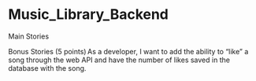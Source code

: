 # Music_Library_Backend

Main Stories

<!-- (5 points): As a developer, I want to make good, consistent commits.    -->

<!-- (5 points): As a developer, I want to create an ERD for the API’s Model, showing proper fieldtypes.    -->

<!-- (2.5 points) As a developer, I want to create an app named ‘songs’ based around a model named ‘Song’.
Property names must be in snake_case and match the following exactly!
title - CharField
artist - CharField
album - CharField
release_date - DateField
genre - CharField   -->

<!-- (2.5 points) As a developer, I want my API to serve content on the following URLs paths:
Paths must match these exactly!
‘api/music/'
‘api/music/<int:pk>/’   -->

<!-- (15 points) As a developer, I want to build a REST web API in Django REST Framework, so that I can make HTTP requests interact with the data set.    -->

<!-- (5 points) As a developer, I want to create a GET endpoint the responds with a 200 success status code and all of the songs within the Music table. -->

<!-- (5 points) As a developer, I want to create a GET by id endpoint that does the following things:
Accepts a value from the request’s URL (The id of the song to retrieve).
Returns a 200 status code.
Responds with the song in the database that has the id that was sent through the URL. -->

<!-- (5 points) As a developer, I want to create a POST endpoint that does the following things:
Accepts a body object from the request in the form of a Song model.
Adds the new song to the database.
Returns a 201 status code.
Responds with the newly created song object. -->

<!-- (5 points) As a developer, I want to create a PUT endpoint that does the following things:
Accepts a value from the request’s URL (The id of the song to be updated).
Accepts a body object from the request in the form of a Song model.
Finds the song in the Music table and updates that song with the properties that were sent in the request’s body.
Returns a 200 status code.
Responds with the newly updated song object. -->

<!-- (5 points) As a developer, I want to create a DELETE endpoint that does the following things:
Accepts a value from the request’s URL.
Deletes the object from the database.
Returns a 204 (NO CONTENT) status code. -->

<!-- (5 points) As a developer, I want to use Postman to make a POST, PUT, DELETE, and both GET requests (get by id and get all) request to my REST web API, save it to a collection, and then export it as a JSON from Postman. -->

Bonus Stories
(5 points) As a developer, I want to add the ability to “like” a song through the web API and have the number of likes saved in the database with the song.
